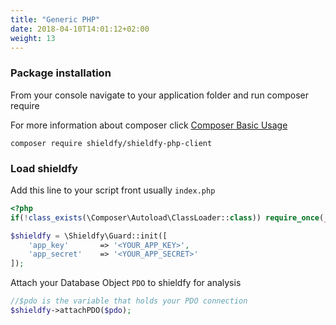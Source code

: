 ```yaml
---
title: "Generic PHP"
date: 2018-04-10T14:01:12+02:00
weight: 13
---
```


### Package installation

From your console navigate to your application folder and run composer require

For more information about composer click [Composer Basic Usage](https://getcomposer.org/doc/01-basic-usage.md)


```shell
composer require shieldfy/shieldfy-php-client
```

### Load shieldfy

Add this line to your script front usually `index.php`

```php
<?php
if(!class_exists(\Composer\Autoload\ClassLoader::class)) require_once(__DIR__.'/vendor/autoload.php');

$shieldfy = \Shieldfy\Guard::init([
    'app_key'       => '<YOUR_APP_KEY>',
    'app_secret'    => '<YOUR_APP_SECRET>'
]);
```

Attach your Database Object `PDO` to shieldfy for analysis

```php
//$pdo is the variable that holds your PDO connection
$shieldfy->attachPDO($pdo);
```
